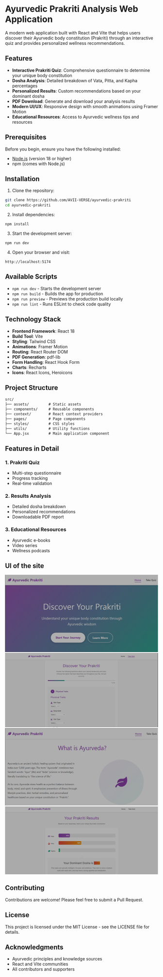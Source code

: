 # Ayurvedic Prakriti Analysis Web Application

A modern web application built with React and Vite that helps users discover their Ayurvedic body constitution (Prakriti) through an interactive quiz and provides personalized wellness recommendations.

## Features

- **Interactive Prakriti Quiz**: Comprehensive questionnaire to determine your unique body constitution
- **Dosha Analysis**: Detailed breakdown of Vata, Pitta, and Kapha percentages
- **Personalized Results**: Custom recommendations based on your dominant dosha
- **PDF Download**: Generate and download your analysis results
- **Modern UI/UX**: Responsive design with smooth animations using Framer Motion
- **Educational Resources**: Access to Ayurvedic wellness tips and resources

## Prerequisites

Before you begin, ensure you have the following installed:
- [Node.js](https://nodejs.org/) (version 18 or higher)
- npm (comes with Node.js)

## Installation

1. Clone the repository:
```bash
git clone https://github.com/AVII-VERSE/ayurvedic-prakriti
cd ayurvedic-prakriti
```

2. Install dependencies:
```bash
npm install
```

3. Start the development server:
```bash
npm run dev
```

4. Open your browser and visit:
```
http://localhost:5174
```

## Available Scripts

- `npm run dev` - Starts the development server
- `npm run build` - Builds the app for production
- `npm run preview` - Previews the production build locally
- `npm run lint` - Runs ESLint to check code quality

## Technology Stack

- **Frontend Framework**: React 18
- **Build Tool**: Vite
- **Styling**: Tailwind CSS
- **Animations**: Framer Motion
- **Routing**: React Router DOM
- **PDF Generation**: pdf-lib
- **Form Handling**: React Hook Form
- **Charts**: Recharts
- **Icons**: React Icons, Heroicons

## Project Structure

```
src/
├── assets/         # Static assets
├── components/     # Reusable components
├── context/        # React context providers
├── pages/          # Page components
├── styles/         # CSS styles
├── utils/          # Utility functions
└── App.jsx         # Main application component
```

## Features in Detail

### 1. Prakriti Quiz
- Multi-step questionnaire
- Progress tracking
- Real-time validation

### 2. Results Analysis
- Detailed dosha breakdown
- Personalized recommendations
- Downloadable PDF report

### 3. Educational Resources
- Ayurvedic e-books
- Video series
- Wellness podcasts

## UI of the site

![Homepage Screenshot](screenshots/home.png)
![Homepage Screenshot](screenshots/Quiz.png)
![Homepage Screenshot](screenshots/Read.png)
![Homepage Screenshot](screenshots/Result.png)

## Contributing

Contributions are welcome! Please feel free to submit a Pull Request.

## License

This project is licensed under the MIT License - see the LICENSE file for details.

## Acknowledgments

- Ayurvedic principles and knowledge sources
- React and Vite communities
- All contributors and supporters
